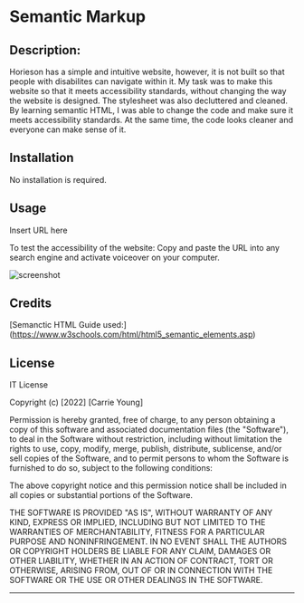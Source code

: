# Semantic Markup

## Description:

Horieson has a simple and intuitive website, however, it is not built so that people with disabilites can navigate within it. My task was to make this website so that it meets accessibility standards, without changing the way the website is designed. The stylesheet was also decluttered and cleaned. By learning semantic HTML, I was able to change the code and make sure it meets accessibility standards. At the same time, the code looks cleaner and everyone can make sense of it. 



## Installation

No installation is required. 



## Usage

Insert URL here

To test the accessibility of the website: Copy and paste the URL into any search engine and activate voiceover on your computer.


![screenshot](/images/Horieson.png)


## Credits

[Semanctic HTML Guide used:] (https://www.w3schools.com/html/html5_semantic_elements.asp)




## License

IT License

Copyright (c) [2022] [Carrie Young]

Permission is hereby granted, free of charge, to any person obtaining a copy
of this software and associated documentation files (the "Software"), to deal
in the Software without restriction, including without limitation the rights
to use, copy, modify, merge, publish, distribute, sublicense, and/or sell
copies of the Software, and to permit persons to whom the Software is
furnished to do so, subject to the following conditions:

The above copyright notice and this permission notice shall be included in all
copies or substantial portions of the Software.

THE SOFTWARE IS PROVIDED "AS IS", WITHOUT WARRANTY OF ANY KIND, EXPRESS OR
IMPLIED, INCLUDING BUT NOT LIMITED TO THE WARRANTIES OF MERCHANTABILITY,
FITNESS FOR A PARTICULAR PURPOSE AND NONINFRINGEMENT. IN NO EVENT SHALL THE
AUTHORS OR COPYRIGHT HOLDERS BE LIABLE FOR ANY CLAIM, DAMAGES OR OTHER
LIABILITY, WHETHER IN AN ACTION OF CONTRACT, TORT OR OTHERWISE, ARISING FROM,
OUT OF OR IN CONNECTION WITH THE SOFTWARE OR THE USE OR OTHER DEALINGS IN THE
SOFTWARE.



---

